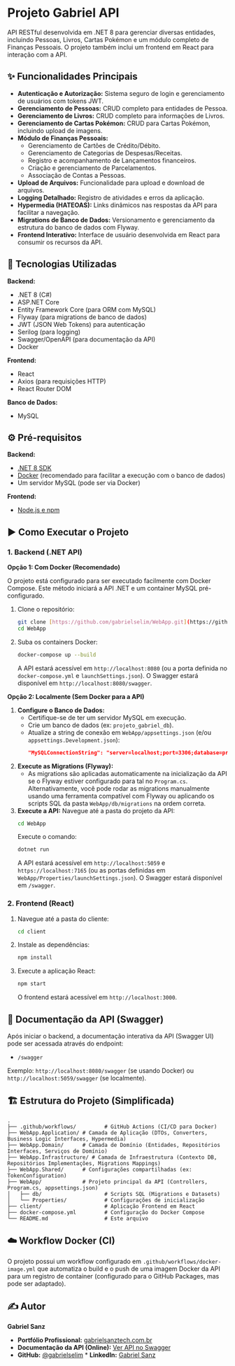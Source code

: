 # Projeto Gabriel API

API RESTful desenvolvida em .NET 8 para gerenciar diversas entidades, incluindo Pessoas, Livros, Cartas Pokémon e um módulo completo de Finanças Pessoais. O projeto também inclui um frontend em React para interação com a API.

## ✨ Funcionalidades Principais

* **Autenticação e Autorização:** Sistema seguro de login e gerenciamento de usuários com tokens JWT.
* **Gerenciamento de Pessoas:** CRUD completo para entidades de Pessoa.
* **Gerenciamento de Livros:** CRUD completo para informações de Livros.
* **Gerenciamento de Cartas Pokémon:** CRUD para Cartas Pokémon, incluindo upload de imagens.
* **Módulo de Finanças Pessoais:**
    * Gerenciamento de Cartões de Crédito/Débito.
    * Gerenciamento de Categorias de Despesas/Receitas.
    * Registro e acompanhamento de Lançamentos financeiros.
    * Criação e gerenciamento de Parcelamentos.
    * Associação de Contas a Pessoas.
* **Upload de Arquivos:** Funcionalidade para upload e download de arquivos.
* **Logging Detalhado:** Registro de atividades e erros da aplicação.
* **Hypermedia (HATEOAS):** Links dinâmicos nas respostas da API para facilitar a navegação.
* **Migrations de Banco de Dados:** Versionamento e gerenciamento da estrutura do banco de dados com Flyway.
* **Frontend Interativo:** Interface de usuário desenvolvida em React para consumir os recursos da API.

## 🚀 Tecnologias Utilizadas

**Backend:**
* .NET 8 (C#)
* ASP.NET Core
* Entity Framework Core (para ORM com MySQL)
* Flyway (para migrations de banco de dados)
* JWT (JSON Web Tokens) para autenticação
* Serilog (para logging)
* Swagger/OpenAPI (para documentação da API)
* Docker

**Frontend:**
* React
* Axios (para requisições HTTP)
* React Router DOM

**Banco de Dados:**
* MySQL

## ⚙️ Pré-requisitos

**Backend:**
* [.NET 8 SDK](https://dotnet.microsoft.com/download/dotnet/8.0)
* [Docker](https://www.docker.com/get-started) (recomendado para facilitar a execução com o banco de dados)
* Um servidor MySQL (pode ser via Docker)

**Frontend:**
* [Node.js e npm](https://nodejs.org/)

## ▶️ Como Executar o Projeto

### 1. Backend (.NET API)

**Opção 1: Com Docker (Recomendado)**

O projeto está configurado para ser executado facilmente com Docker Compose. Este método iniciará a API .NET e um container MySQL pré-configurado.

1.  Clone o repositório:
    ```bash
    git clone [https://github.com/gabrielselim/WebApp.git](https://github.com/gabrielselim/WebApp.git)
    cd WebApp
    ```
2.  Suba os containers Docker:
    ```bash
    docker-compose up --build
    ```
    A API estará acessível em `http://localhost:8080` (ou a porta definida no `docker-compose.yml` e `launchSettings.json`). O Swagger estará disponível em `http://localhost:8080/swagger`.

**Opção 2: Localmente (Sem Docker para a API)**

1.  **Configure o Banco de Dados:**
    * Certifique-se de ter um servidor MySQL em execução.
    * Crie um banco de dados (ex: `projeto_gabriel_db`).
    * Atualize a string de conexão em `WebApp/appsettings.json` (e/ou `appsettings.Development.json`):
        ```json
        "MySQLConnectionString": "server=localhost;port=3306;database=projeto_gabriel_db;user=root;password=your_password"
        ```
2.  **Execute as Migrations (Flyway):**
    * As migrations são aplicadas automaticamente na inicialização da API se o Flyway estiver configurado para tal no `Program.cs`. Alternativamente, você pode rodar as migrations manualmente usando uma ferramenta compatível com Flyway ou aplicando os scripts SQL da pasta `WebApp/db/migrations` na ordem correta.
3.  **Execute a API:**
    Navegue até a pasta do projeto da API:
    ```bash
    cd WebApp
    ```
    Execute o comando:
    ```bash
    dotnet run
    ```
    A API estará acessível em `http://localhost:5059` e `https://localhost:7165` (ou as portas definidas em `WebApp/Properties/launchSettings.json`). O Swagger estará disponível em `/swagger`.

### 2. Frontend (React)

1.  Navegue até a pasta do cliente:
    ```bash
    cd client
    ```
2.  Instale as dependências:
    ```bash
    npm install
    ```
3.  Execute a aplicação React:
    ```bash
    npm start
    ```
    O frontend estará acessível em `http://localhost:3000`.

## 📄 Documentação da API (Swagger)

Após iniciar o backend, a documentação interativa da API (Swagger UI) pode ser acessada através do endpoint:

* `/swagger`

Exemplo: `http://localhost:8080/swagger` (se usando Docker) ou `http://localhost:5059/swagger` (se localmente).

## 🏗️ Estrutura do Projeto (Simplificada)
```text
.
├── .github/workflows/         # GitHub Actions (CI/CD para Docker)
├── WebApp.Application/ # Camada de Aplicação (DTOs, Converters, Business Logic Interfaces, Hypermedia)
├── WebApp.Domain/      # Camada de Domínio (Entidades, Repositórios Interfaces, Serviços de Domínio)
├── WebApp.Infrastructure/ # Camada de Infraestrutura (Contexto DB, Repositórios Implementações, Migrations Mappings)
├── WebApp.Shared/      # Configurações compartilhadas (ex: TokenConfiguration)
├── WebApp/             # Projeto principal da API (Controllers, Program.cs, appsettings.json)
│   ├── db/                    # Scripts SQL (Migrations e Datasets)
│   └── Properties/            # Configurações de inicialização
├── client/                    # Aplicação Frontend em React
├── docker-compose.yml         # Configuração do Docker Compose
└── README.md                  # Este arquivo
```

## ☁️ Workflow Docker (CI)

O projeto possui um workflow configurado em `.github/workflows/docker-image.yml` que automatiza o build e o push de uma imagem Docker da API para um registro de container (configurado para o GitHub Packages, mas pode ser adaptado).


## ✍️ Autor

**Gabriel Sanz**

* **Portfólio Profissional:** [gabrielsanztech.com.br](https://gabrielsanztech.com.br/)
* **Documentação da API (Online):** [Ver API no Swagger](https://api.gabrielsanztech.com.br/swagger/index.html)
* **GitHub:** [@gabrielselim](https://github.com/gabrielselim) * **LinkedIn:** [Gabriel Sanz](https://www.linkedin.com/in/gabriel-sanz/)

